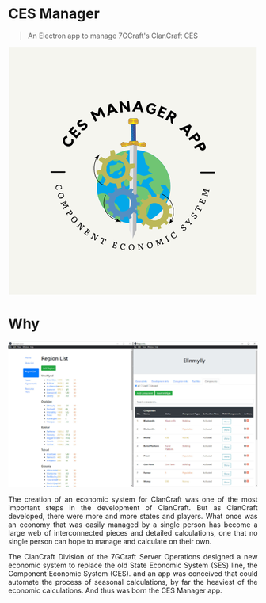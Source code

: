 # CES Manager

> An Electron app to manage 7GCraft's ClanCraft CES

<p align="center"><img src="images/logo.png" alt="Logo"></p>

# Why

<img src="images/screenshot.jpg" alt="Screenshot">

<p align="justify">The creation of an economic system for ClanCraft was one of the most important steps in the development of ClanCraft. But as ClanCraft developed, there were more and more states and players. What once was an economy that was easily managed by a single person has become a large web of interconnected pieces and detailed calculations, one that no single person can hope to manage and calculate on their own.</p>

<p align="justify">The ClanCraft Division of the 7GCraft Server Operations designed a new economic system to replace the old State Economic System (SES) line, the Component Economic System (CES). and an app was conceived that could automate the process of seasonal calculations, by far the heaviest of the economic calculations. And thus was born the CES Manager app.</p>

<!-- # Building the Latest Version
1. Pull the latest changes from the `production` branch
2. Open a command-line interpreter of your choice (e.g. Windows' cmd) and run the following command:

   `npx electron-packager ./ CES Application alpha-x.x.x --platform=win32 --arch=x64 --app-version=x.x.x`

   Be sure to replace the `x` with the proper version numbers. Here's an example for version alpha-0.1.3:

   `npx electron-packager ./ CES Application alpha-0.1.3 --platform=win32 --arch=x64 --app-version=0.1.3`
3. Run `CES.exe`

# Setting Up For Development
1. This project requires Node.js. If you don't have it, please download it from [here](https://nodejs.org/en/download/). This project was used at the latest with Node.js 14.5.4.
2. Clone this repository.
3. Using the command-line interpreter of your choice, navigate to the downloaded directory.
4. Run `npm ci` to download its dependencies.
 -->
